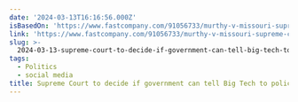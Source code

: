 ```yaml
---
date: '2024-03-13T16:16:56.000Z'
isBasedOn: 'https://www.fastcompany.com/91056733/murthy-v-missouri-supreme-court-jawboning'
link: 'https://www.fastcompany.com/91056733/murthy-v-missouri-supreme-court-jawboning'
slug: >-
  2024-03-13-supreme-court-to-decide-if-government-can-tell-big-tech-to-police-thei
tags:
  - Politics
  - social media
title: Supreme Court to decide if government can tell Big Tech to police thei
---
```


